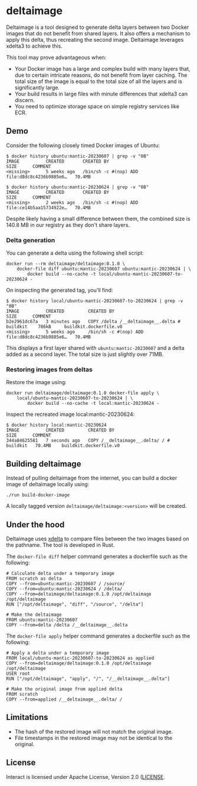 # deltaimage

Deltaimage is a tool designed to generate delta layers between two Docker images that do not benefit from shared layers. It also offers a mechanism to apply this delta, thus recreating the second image. Deltaimage leverages xdelta3 to achieve this.

This tool may prove advantageous when:

- Your Docker image has a large and complex build with many layers that, due to certain intricate reasons, do not benefit from layer caching. The total size of the image is equal to the total size of all the layers and is significantly large.
- Your build results in large files with minute differences that xdelta3 can discern.
- You need to optimize storage space on simple registry services like ECR.


## Demo

Consider the following closely timed Docker images of Ubuntu:

```
$ docker history ubuntu:mantic-20230607 | grep -v "0B"
IMAGE          CREATED       CREATED BY                                      SIZE      COMMENT
<missing>      5 weeks ago   /bin/sh -c #(nop) ADD file:d8dc8c4236b9885e6…   70.4MB

$ docker history ubuntu:mantic-20230624 | grep -v "0B"
IMAGE          CREATED       CREATED BY                                      SIZE      COMMENT
<missing>      2 weeks ago   /bin/sh -c #(nop) ADD file:ce14b5aa15734922e…   70.4MB
```

Despite likely having a small difference between them, the combined size is 140.8 MB in our registry as they don't share layers.


### Delta generation

You can generate a delta using the following shell script:

```
docker run --rm deltaimage/deltaimage:0.1.0 \
    docker-file diff ubuntu:mantic-20230607 ubuntu:mantic-20230624 | \
        docker build --no-cache -t local/ubuntu-mantic-20230607-to-20230624 -
```


On inspecting the generated tag, you'll find:

```
$ docker history local/ubuntu-mantic-20230607-to-20230624 | grep -v "0B"
IMAGE          CREATED         CREATED BY                                      SIZE      COMMENT
b2e2961dc67a   3 minutes ago   COPY /delta /__deltaimage__.delta # buildkit    786kB     buildkit.dockerfile.v0
<missing>      5 weeks ago     /bin/sh -c #(nop) ADD file:d8dc8c4236b9885e6…   70.4MB
```

This displays a first layer shared with `ubuntu:mantic-20230607` and a delta added as a second layer. The total size is just slightly over 71MB.


### Restoring images from deltas

Restore the image using:

```
docker run deltaimage/deltaimage:0.1.0 docker-file apply \
    local/ubuntu-mantic-20230607-to-20230624 | \
        docker build --no-cache -t local:mantic-20230624 -
```


Inspect the recreated image local:mantic-20230624:


```
$ docker history local:mantic-20230624
IMAGE          CREATED         CREATED BY                                 SIZE      COMMENT
344a84625581   7 seconds ago   COPY /__deltaimage__.delta/ / # buildkit   70.4MB    buildkit.dockerfile.v0
```


## Building deltaimage


Instead of pulling deltaimage from the internet, you can build a docker image of deltaimage locally using:

```
./run build-docker-image
```

A locally tagged version `deltaimage/deltaimage:<version>` will be created.


## Under the hood

Deltaimage uses [xdelta](http://xdelta.org) to compare files between the two images based on the
pathname. The tool is developed in Rust.


The `docker-file diff` helper command generates a dockerfile such as the following:

```
# Calculate delta under a temporary image
FROM scratch as delta
COPY --from=ubuntu:mantic-20230607 / /source/
COPY --from=ubuntu:mantic-20230624 / /delta/
COPY --from=deltaimage/deltaimage:0.1.0 /opt/deltaimage /opt/deltaimage
RUN ["/opt/deltaimage", "diff", "/source", "/delta"]

# Make the deltaimage
FROM ubuntu:mantic-20230607
COPY --from=delta /delta /__deltaimage__.delta
```

The `docker-file apply` helper command generates a dockerfile such as the following:

```
# Apply a delta under a temporary image
FROM local/ubuntu-mantic-20230607-to-20230624 as applied
COPY --from=deltaimage/deltaimage:0.1.0 /opt/deltaimage /opt/deltaimage
USER root
RUN ["/opt/deltaimage", "apply", "/", "/__deltaimage__.delta"]

# Make the original image from applied delta
FROM scratch
COPY --from=applied /__deltaimage__.delta/ /
```

## Limitations

- The hash of the restored image will not match the original image.
- File timestamps in the restored image may not be identical to the original.


## License

Interact is licensed under Apache License, Version 2.0 ([LICENSE](LICENSE).
